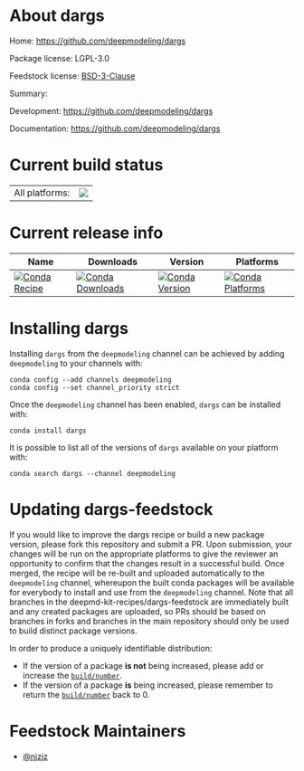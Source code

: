About dargs
===========

Home: https://github.com/deepmodeling/dargs

Package license: LGPL-3.0

Feedstock license: [BSD-3-Clause](https://github.com/deepmd-kit-recipes/dargs-feedstock/blob/master/LICENSE.txt)

Summary: 

Development: https://github.com/deepmodeling/dargs

Documentation: https://github.com/deepmodeling/dargs

Current build status
====================


<table><tr><td>All platforms:</td>
    <td>
      <a href="https://dev.azure.com/deepmd-kit-recipes/feedstock-builds/_build/latest?definitionId=&branchName=master">
        <img src="https://dev.azure.com/deepmd-kit-recipes/feedstock-builds/_apis/build/status/dargs-feedstock?branchName=master">
      </a>
    </td>
  </tr>
</table>

Current release info
====================

| Name | Downloads | Version | Platforms |
| --- | --- | --- | --- |
| [![Conda Recipe](https://img.shields.io/badge/recipe-dargs-green.svg)](https://anaconda.org/deepmodeling/dargs) | [![Conda Downloads](https://img.shields.io/conda/dn/deepmodeling/dargs.svg)](https://anaconda.org/deepmodeling/dargs) | [![Conda Version](https://img.shields.io/conda/vn/deepmodeling/dargs.svg)](https://anaconda.org/deepmodeling/dargs) | [![Conda Platforms](https://img.shields.io/conda/pn/deepmodeling/dargs.svg)](https://anaconda.org/deepmodeling/dargs) |

Installing dargs
================

Installing `dargs` from the `deepmodeling` channel can be achieved by adding `deepmodeling` to your channels with:

```
conda config --add channels deepmodeling
conda config --set channel_priority strict
```

Once the `deepmodeling` channel has been enabled, `dargs` can be installed with:

```
conda install dargs
```

It is possible to list all of the versions of `dargs` available on your platform with:

```
conda search dargs --channel deepmodeling
```




Updating dargs-feedstock
========================

If you would like to improve the dargs recipe or build a new
package version, please fork this repository and submit a PR. Upon submission,
your changes will be run on the appropriate platforms to give the reviewer an
opportunity to confirm that the changes result in a successful build. Once
merged, the recipe will be re-built and uploaded automatically to the
`deepmodeling` channel, whereupon the built conda packages will be available for
everybody to install and use from the `deepmodeling` channel.
Note that all branches in the deepmd-kit-recipes/dargs-feedstock are
immediately built and any created packages are uploaded, so PRs should be based
on branches in forks and branches in the main repository should only be used to
build distinct package versions.

In order to produce a uniquely identifiable distribution:
 * If the version of a package **is not** being increased, please add or increase
   the [``build/number``](https://docs.conda.io/projects/conda-build/en/latest/resources/define-metadata.html#build-number-and-string).
 * If the version of a package **is** being increased, please remember to return
   the [``build/number``](https://docs.conda.io/projects/conda-build/en/latest/resources/define-metadata.html#build-number-and-string)
   back to 0.

Feedstock Maintainers
=====================

* [@njzjz](https://github.com/njzjz/)

